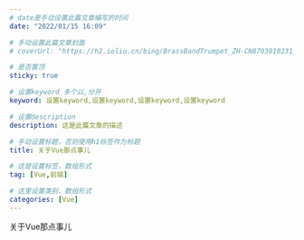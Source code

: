```yaml
---
# date是手动设置此篇文章编写的时间
date: "2022/01/15 16:09"

# 手动设置此篇文章封面
# coverUrl: "https://h2.ioliu.cn/bing/BrassBandTrumpet_ZH-CN8703910231_640x480.jpg?imageslim"

# 是否置顶
sticky: true

# 设置keyword 多个以,分开
keyword: 设置keyword,设置keyword,设置keyword,设置keyword

# 设置description
description: 这是此篇文章的描述

# 手动设置标题，否则使用h1标签作为标题
title: 关于Vue那点事儿

# 这是设置标签，数组形式
tag: [Vue,前端]

# 这里设置类别，数组形式
categories: [Vue]
---
```


关于Vue那点事儿

